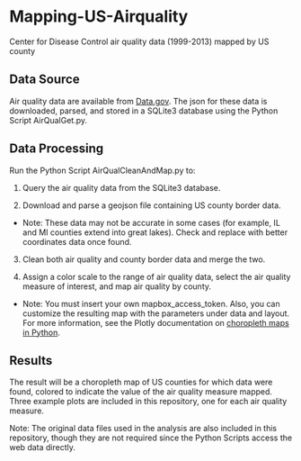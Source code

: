 # Mapping-US-Airquality
Center for Disease Control air quality data (1999-2013) mapped by US county

## Data Source
Air quality data are available from [Data.gov](https://data.cdc.gov/api/views/cjae-szjv/rows.json?accessType=DOWNLOAD). The json for these data is downloaded, parsed, and stored in a SQLite3 database using the Python Script AirQualGet.py. 

## Data Processing
Run the Python Script AirQualCleanAndMap.py to:

1. Query the air quality data from the SQLite3 database.

2. Download and parse a geojson file containing US county border data. 

* Note: These data may not be accurate in some cases (for example, IL and MI counties extend into great lakes). Check and replace with better coordinates data once found.

3. Clean both air quality and county border data and merge the two.

4. Assign a color scale to the range of air quality data, select the air quality measure of interest, and map air quality by county.

* Note: You must insert your own mapbox_access_token. Also, you can customize the resulting map with the parameters under data and layout. For more information, see the Plotly documentation on [choropleth maps in Python](https://plot.ly/python/choropleth-maps/).

## Results
The result will be a choropleth map of US counties for which data were found, colored to indicate the value of the air quality measure mapped. Three example plots are included in this repository, one for each air quality measure.

Note: The original data files used in the analysis are also included in this repository, though they are not required since the Python Scripts access the web data directly.